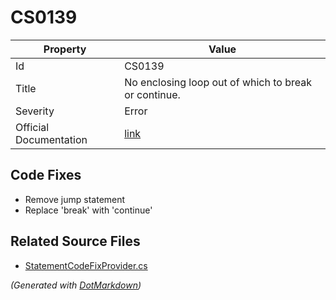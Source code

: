# CS0139

| Property               | Value                                                             |
| ---------------------- | ----------------------------------------------------------------- |
| Id                     | CS0139                                                            |
| Title                  | No enclosing loop out of which to break or continue\.             |
| Severity               | Error                                                             |
| Official Documentation | [link](http://docs.microsoft.com/en-us/dotnet/csharp/misc/cs0139) |

## Code Fixes

* Remove jump statement
* Replace 'break' with 'continue'

## Related Source Files

* [StatementCodeFixProvider.cs](../../src/CodeFixes/CSharp/CodeFixes/StatementCodeFixProvider.cs)

*\(Generated with [DotMarkdown](http://github.com/JosefPihrt/DotMarkdown)\)*